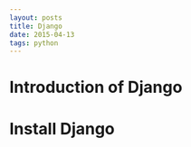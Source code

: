 ```yaml
---
layout: posts
title: Django
date: 2015-04-13
tags: python
---
```


# Introduction of Django

# Install Django
